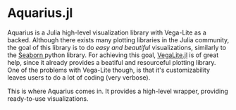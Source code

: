 # Aquarius.jl
Aquarius is a Julia high-level visualization library with Vega-Lite as a backed. Although there exists many plotting libraries in the Julia community,
the goal of this library is to do *easy and beautiful* visualizations, similarly to the [ Seaborn ]( https://github.com/mwaskom/seaborn ) python library.
For achieving this goal, [VegaLite.jl]( https://github.com/queryverse/VegaLite.jl ) is of great help, since it already provides a beatiful and resourceful plotting library.
One of the problems with Vega-Lite though, is that it's customizability leaves users to do a lot of coding (very verbose).

This is where Aquarius comes in. It provides a high-level wrapper, providing ready-to-use visualizations.
